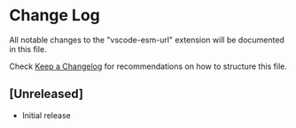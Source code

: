 # Change Log

All notable changes to the "vscode-esm-url" extension will be documented in this file.

Check [Keep a Changelog](http://keepachangelog.com/) for recommendations on how to structure this file.

## [Unreleased]

- Initial release